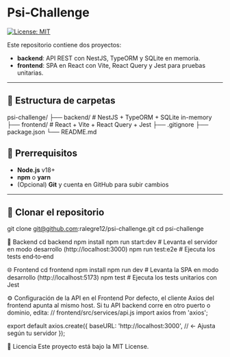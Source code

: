 <!-- README.md -->

# Psi‑Challenge

[![License: MIT](https://img.shields.io/badge/License-MIT-yellow.svg)](LICENSE)

Este repositorio contiene dos proyectos:

- **backend**: API REST con NestJS, TypeORM y SQLite en memoria.  
- **frontend**: SPA en React con Vite, React Query y Jest para pruebas unitarias.

---

## 📁 Estructura de carpetas
psi-challenge/
├── backend/ # NestJS + TypeORM + SQLite in-memory
├── frontend/ # React + Vite + React Query + Jest
├── .gitignore
├── package.json
└── README.md

## 🔧 Prerrequisitos

- **Node.js** v18+  
- **npm** o **yarn**  
- (Opcional) **Git** y cuenta en GitHub para subir cambios

---

## 🚀 Clonar el repositorio

git clone git@github.com:ralegre12/psi-challenge.git
cd psi-challenge


💾 Backend
cd backend
npm install
npm run start:dev       # Levanta el servidor en modo desarrollo (http://localhost:3000)
npm run test:e2e        # Ejecuta los tests end‑to‑end


🌐 Frontend
cd frontend
npm install
npm run dev             # Levanta la SPA en modo desarrollo (http://localhost:5173)
npm test                # Ejecuta los tests unitarios con Jest

⚙️ Configuración de la API en el Frontend
Por defecto, el cliente Axios del frontend apunta al mismo host.
Si tu API backend corre en otro puerto o dominio, edita:
// frontend/src/services/api.js
import axios from 'axios';

export default axios.create({
  baseURL: 'http://localhost:3000', // <- Ajusta según tu servidor
});


📄 Licencia
Este proyecto está bajo la MIT License.

